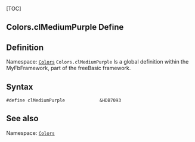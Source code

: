 [TOC]
## Colors.clMediumPurple Define

## Definition
Namespace: [`Colors`](Colors.md)
`Colors.clMediumPurple` Is a global definition within the MyFbFramework, part of the freeBasic framework.
## Syntax

```freeBasic
#define clMediumPurple             &HDB7093
```

## See also
Namespace: [`Colors`](Colors.md)
